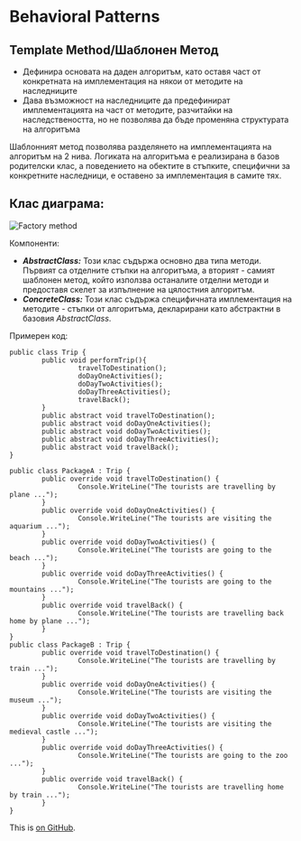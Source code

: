 # Behavioral Patterns

## Template Method/Шаблонен Метод

 * Дефинира основата на даден алгоритъм, като оставя част от конкретната на имплементация на някои от методите на наследниците
 * Дава възможност на наследниците да предефинират имплементацията на част от методите, разчитайки на наследствеността, но не позволява да бъде променяна структурата на алгоритъма

Шаблонният метод позволява разделянето на имплементацията на алгоритъм на 2 нива. Логиката на алгоритъма е реализирана в базов родителски клас, а поведението на обектите в стъпките, специфични за конкретните наследници, е оставено за имплементация в самите тях.

## Клас диаграма:

![Factory method](http://www.oodesign.com/images/design_patterns/behavioral/template_method_implementation_-_uml_class_diagram.gif)

Компоненти:

 * *__AbstractClass:__* Този клас съдържа основно два типа методи. Първият са отделните  стъпки на алгоритъма, а вторият - самият шаблонен метод, който използва останалите отделни методи и предоставя скелет за изпълнение на цялостния алгоритъм.
 * *__ConcreteClass:__* Този клас съдържа специфичната имплементация на методите - стъпки от алгоритъма, декларирани като абстрактни в базовия *AbstractClass*. 

Примерен код:

```
public class Trip {
        public void performTrip(){
                 travelToDestination();
                 doDayOneActivities();
                 doDayTwoActivities();
                 doDayThreeActivities();
                 travelBack();
        }
        public abstract void travelToDestination();
        public abstract void doDayOneActivities();
        public abstract void doDayTwoActivities();
        public abstract void doDayThreeActivities();
        public abstract void travelBack();
}

public class PackageA : Trip {
        public override void travelToDestination() {
                 Console.WriteLine("The tourists are travelling by plane ...");
        }
        public override void doDayOneActivities() {
                 Console.WriteLine("The tourists are visiting the aquarium ...");
        }
        public override void doDayTwoActivities() {
                 Console.WriteLine("The tourists are going to the beach ...");
        }
        public override void doDayThreeActivities() {
                 Console.WriteLine("The tourists are going to the mountains ...");
        }
        public override void travelBack() {
                 Console.WriteLine("The tourists are travelling back home by plane ...");
        }
}
public class PackageB : Trip {
        public override void travelToDestination() {
                 Console.WriteLine("The tourists are travelling by train ...");
        }
        public override void doDayOneActivities() {
                 Console.WriteLine("The tourists are visiting the museum ...");
        }
        public override void doDayTwoActivities() {
                 Console.WriteLine("The tourists are visiting the medieval castle ...");
        }
        public override void doDayThreeActivities() {
                 Console.WriteLine("The tourists are going to the zoo ...");
        }
        public override void travelBack() {
                 Console.WriteLine("The tourists are travelling home by train ...");
        }
}
```
This is [on GitHub](https://github.com/dtopalov/HQCode/blob/master/DesignPatterns/BehavioralPatternsHomework/TemplateMethod.md).